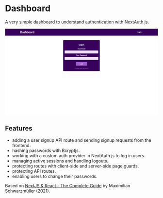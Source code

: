 # Dashboard

A very simple dashboard to understand authentication with NextAuth.js.

<p align="center">
    <img src="screenshot.png">
</p>

## Features

- adding a user signup API route and sending signup requests from the frontend.
- hashing passwords with Bcryptjs.
- working with a custom auth provider in NextAuth.js to log in users.
- managing active sessions and handling logouts.
- protecting routes with client-side and server-side page guards.
- protecting API routes.
- enabling users to change their passwords.

Based on [NextJS & React - The Complete Guide](https://www.udemy.com/course/nextjs-react-the-complete-guide/) by Maximilian Schwarzmüller (2021).
